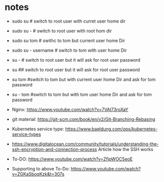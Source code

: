 # notes

 * sudo su # switch to root user with curret user home dir
 * sudo su - # switch to root user with root hom dir
 * sudo su  tom # swithc to tom but current user home Dir
 * sudo su - username # switch to tom with user home Dir
 * su - # switch to root user but it will ask for root user password
 * su ## switch to root user but it will ask for root user password
 * su tom #switch to tom but with current user home Dir  and ask for tom password
 * su - tom #switch to tom but with tom user home Dir  and ask for tom password

*  Nginx: https://www.youtube.com/watch?v=7VAI73roXaY
*  git material: https://git-scm.com/book/en/v2/Git-Branching-Rebasing
*  Kubernetes service type: https://www.baeldung.com/ops/kubernetes-service-types
*  https://www.digitalocean.com/community/tutorials/understanding-the-ssh-encryption-and-connection-process
   Article how the SSH works
*  To-DO: https://www.youtube.com/watch?v=ZfjpWOC5eoE
*  Supporting to above To-Do: https://www.youtube.com/watch?v=ZGKaSboqKzk&t=307s
  





